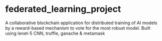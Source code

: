 # federated_learning_project
A collaborative blockchain application for distributed training of AI models  by a reward-based mechanism to vote for the most robust model. Built using lenet-5 CNN, truffle, ganache &amp; metamask
